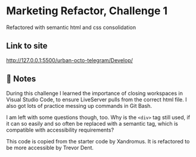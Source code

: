 # Marketing Refactor, Challenge 1
Refactored with semantic html and css consolidation
## Link to site
http://127.0.0.1:5500/urban-octo-telegram/Develop/ 


## 📝 Notes
During this challenge I learned the importance of closing workspaces in Visual Studio Code, to ensure LiveServer pulls from the correct html file.
I also got lots of practice messing up commands in Git Bash.

I am left with some questions though, too. 
Why is the `<div>` tag still used, if it can so easily and so often be replaced with a semantic tag, which is compatible with accessibility requirements?

This code is copied from the starter code by Xandromus.
It is refactored to be more accessible by Trevor Dent.